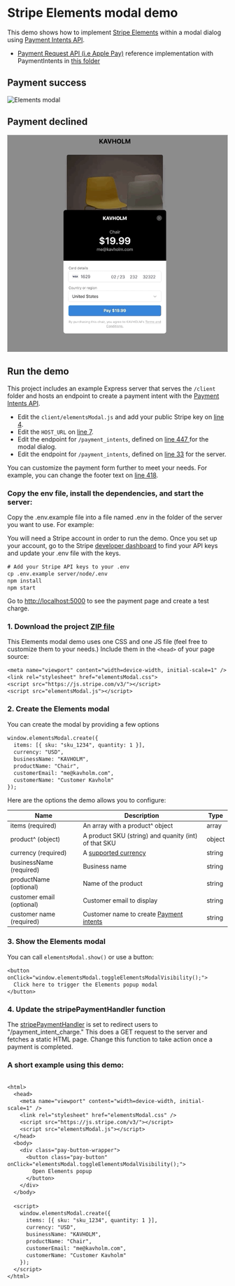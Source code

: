 # Stripe Elements modal demo

This demo shows how to implement [Stripe Elements](https://stripe.com/payments/elements) within a modal dialog using [Payment Intents API](https://stripe.com/docs/payments/payment-intents/quickstart#automatic-confirmation-flow).

- [Payment Request API (i.e Apple Pay)](https://stripe.com/docs/stripe-js/elements/payment-request-button) reference implementation with PaymentIntents in [this folder](../payment-request-api)

## Payment success

![Elements modal](payment-intents.gif)

## Payment declined

![Elements modal payment declined](payment-intents-card-declined.gif)

## Run the demo

This project includes an example Express server that serves the `/client` folder and
hosts an endpoint to create a payment intent with the [Payment Intents API](https://stripe.com/docs/api/payment_intents/create).

- Edit the `client/elementsModal.js` and add your public Stripe key on
  [line 4](client/elementsModal.js#L4).
- Edit the `HOST_URL` on [line 7](client/elementsModal.js#L7).
- Edit the endpoint for `/payment_intents`, defined on [line 447
  ](client/elementsModal.js#L444) for the modal dialog.
- Edit the endpoint for `/payment_intents`, defined on
  [line 33](server/node/server.js#L33) for the server.

You can customize the payment form further to meet your needs. For example, you can change the footer text on
[line 418](client/elementsModal.js#L419-L424).

### Copy the env file, install the dependencies, and start the server:

Copy the .env.example file into a file named .env in the folder of the server you want to use. For example:

You will need a Stripe account in order to run the demo. Once you set up your account, go to the Stripe [developer dashboard](https://stripe.com/docs/development#api-keys) to find your API keys and update your .env file with the keys.

```
# Add your Stripe API keys to your .env
cp .env.example server/node/.env
npm install
npm start
```

Go to [http://localhost:5000](http://localhost:5000) to see the payment page and create a test charge.

### 1. Download the project [ZIP file](https://git.corp.stripe.com/ctrudeau/elements-modal-demo/archive/master.zip)

This Elements modal demo uses one CSS and one JS file (feel free to customize them to your needs.) Include them in the `<head>` of your page source:

```
<meta name="viewport" content="width=device-width, initial-scale=1" />
<link rel="stylesheet" href="elementsModal.css">
<script src="https://js.stripe.com/v3/"></script>
<script src="elementsModal.js"></script>
```

### 2. Create the Elements modal

You can create the modal by providing a few options

```
window.elementsModal.create({
  items: [{ sku: "sku_1234", quantity: 1 }],
  currency: "USD",
  businessName: "KAVHOLM",
  productName: "Chair",
  customerEmail: "me@kavholm.com",
  customerName: "Customer Kavholm"
});
```

Here are the options the demo allows you to configure:

| Name                      | Description                                                                                   | Type   |
| ------------------------- | --------------------------------------------------------------------------------------------- | ------ |
| items (required)          | An array with a product^ object                                                               | array  |
| product^ (object)         | A product SKU (string) and quanity (int) of that SKU                                          | object |
| currency (required)       | A [supported currency](https://stripe.com/docs/currencies#presentment-currencies)             | string |
| businessName (required)   | Business name                                                                                 | string |
| productName (optional)    | Name of the product                                                                           | string |
| customer email (optional) | Customer email to display                                                                     | string |
| customer name (required)  | Customer name to create [Payment intents](https://stripe.com/docs/api/payment_intents/create) | string |

### 3. Show the Elements modal

You can call `elementsModal.show()` or use a button:

```
<button onClick="window.elementsModal.toggleElementsModalVisibility();">
  Click here to trigger the Elements popup modal
</button>
```

### 4. Update the stripePaymentHandler function

The [stripePaymentHandler](client/elementsModal.js#L550)
is set to redirect users to "/payment_intent_charge." This does a GET request to the server and fetches
a static HTML page. Change this function to take action once a payment is completed.

### A short example using this demo:

```

<html>
  <head>
    <meta name="viewport" content="width=device-width, initial-scale=1" />
    <link rel="stylesheet" href="elementsModal.css" />
    <script src="https://js.stripe.com/v3/"></script>
    <script src="elementsModal.js"></script>
  </head>
  <body>
    <div class="pay-button-wrapper">
      <button class="pay-button" onClick="elementsModal.toggleElementsModalVisibility();">
        Open Elements popup
      </button>
    </div>
  </body>

  <script>
    window.elementsModal.create({
      items: [{ sku: "sku_1234", quantity: 1 }],
      currency: "USD",
      businessName: "KAVHOLM",
      productName: "Chair",
      customerEmail: "me@kavholm.com",
      customerName: "Customer Kavholm"
    });
  </script>
</html>
```
